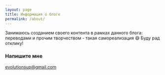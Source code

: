 ```yaml
---
layout: page
title: Информация о блоге
permalink: /about/
---
```


Занимаюсь созданием своего контента в рамках данного блога: переводами и прочим творчеством - такая самореализация :smile:
Буду рад отклику!


### Напишите мне

[evolutionsup@gmail.com](mailto:evolutionsup@gmail.com)
